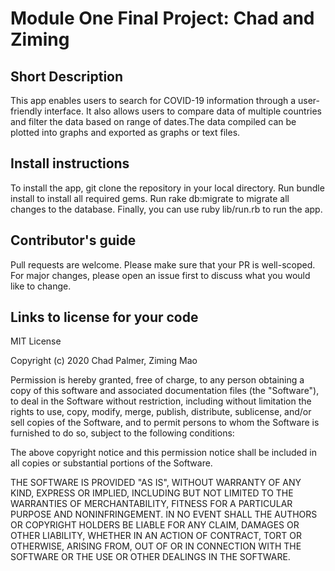 # Module One Final Project: Chad and Ziming

## Short Description

This app enables users to search for COVID-19 information through a user-friendly interface. It also allows users to compare data of multiple countries and filter the data based on range of dates.The data compiled can be plotted into graphs and exported as graphs or text files. 

## Install instructions

To install the app, git clone the repository in your local directory. Run bundle install to install all required gems. Run rake db:migrate to migrate all changes to the database. Finally, you can use ruby lib/run.rb to run the app. 

## Contributor's guide

Pull requests are welcome. Please make sure that your PR is well-scoped.
For major changes, please open an issue first to discuss what you would like to change.

## Links to license for your code

MIT License

Copyright (c) 2020 Chad Palmer, Ziming Mao

Permission is hereby granted, free of charge, to any person obtaining a copy of this software and associated documentation files (the "Software"), to deal in the Software without restriction, including without limitation the rights to use, copy, modify, merge, publish, distribute, sublicense, and/or sell
copies of the Software, and to permit persons to whom the Software is furnished to do so, subject to the following conditions: 

The above copyright notice and this permission notice shall be included in all copies or substantial portions of the Software.

THE SOFTWARE IS PROVIDED "AS IS", WITHOUT WARRANTY OF ANY KIND, EXPRESS OR IMPLIED, INCLUDING BUT NOT LIMITED TO THE WARRANTIES OF MERCHANTABILITY, FITNESS FOR A PARTICULAR PURPOSE AND NONINFRINGEMENT. IN NO EVENT SHALL THE AUTHORS OR COPYRIGHT HOLDERS BE LIABLE FOR ANY CLAIM, DAMAGES OR OTHER LIABILITY, WHETHER IN AN ACTION OF CONTRACT, TORT OR OTHERWISE, ARISING FROM,
OUT OF OR IN CONNECTION WITH THE SOFTWARE OR THE USE OR OTHER DEALINGS IN THE SOFTWARE.
